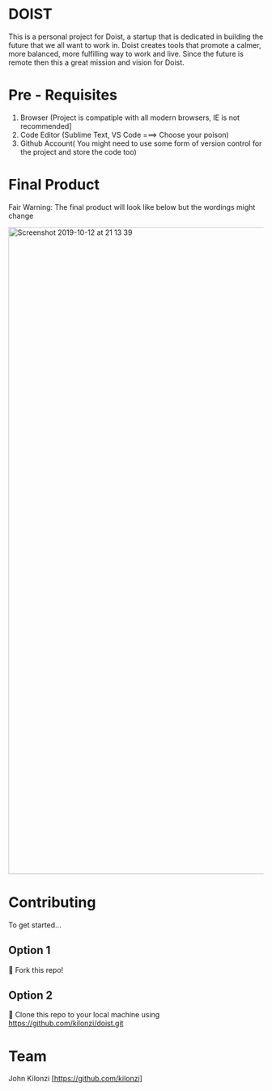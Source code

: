 # DOIST

This is a personal project for Doist, a startup that is dedicated in building the future that we all want to work in. Doist creates tools that promote a calmer, more balanced, more fulfilling way to work and live. Since the future is remote then this a great mission and vision for Doist. 


# Pre - Requisites

1. Browser (Project is compatiple with all modern browsers, IE is not recommended]
2. Code Editor (Sublime Text, VS Code ===> Choose your poison)
3. Github Account( You might need to use some form of version control for the project and store the code too)


# Final Product
Fair Warning: The final product will look like below but the wordings might change

<img width="1278" alt="Screenshot 2019-10-12 at 21 13 39" src="https://user-images.githubusercontent.com/9586665/66705902-5795de80-ed35-11e9-9d39-7f366cf4d059.png">

# Contributing
To get started...

## Option 1
🍴 Fork this repo!

## Option 2
👯 Clone this repo to your local machine using https://github.com/kilonzi/doist.git

# Team
John Kilonzi [https://github.com/kilonzi]
